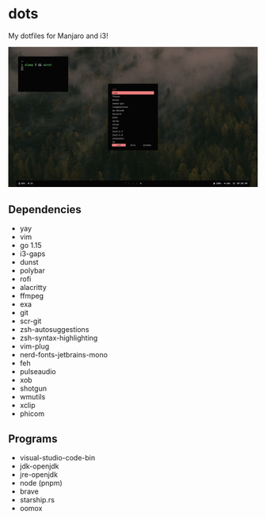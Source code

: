 # dots

My dotfiles for Manjaro and i3!

![Screenshot](./.config/images/ss.png)

## Dependencies

- yay
- vim
- go 1.15
- i3-gaps
- dunst
- polybar
- rofi
- alacritty
- ffmpeg
- exa
- git
- scr-git
- zsh-autosuggestions
- zsh-syntax-highlighting
- vim-plug
- nerd-fonts-jetbrains-mono
- feh
- pulseaudio
- xob
- shotgun
- wmutils
- xclip
- phicom

## Programs

- visual-studio-code-bin
- jdk-openjdk
- jre-openjdk
- node (pnpm)
- brave
- starship.rs
- oomox
